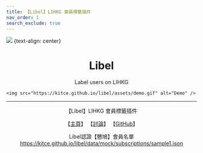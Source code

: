 ```yaml
---
title: 【Libel】LIHKG 會員標籤插件
nav_order: 1
search_exclude: true
---
```


![](https://kitce.github.io/libel/assets/logos/libel.png)
{text-align: center}
  
  <h1 align="center">Libel</h1>
  
  <p align="center">Label users on LIHKG</p>
  
  <p align="center">
  
    <img src="https://kitce.github.io/libel/assets/demo.gif" alt="Demo" />
  
  </p>
  
</p>

---

 <p align="center"> 【Libel】LIHKG 會員標籤插件 </p>
  
 <p align="center"> 【<a href="https://kitce.github.io/libel/">主頁</a>】 【<a href="https://lih.kg/2841778">討論</a>】 【<a href="https://github.com/kitce/libel">GitHub</a>】 </p>
  
 <p align="center"> Libel認證【戇鳩】會員名單 <a href="https://kitce.github.io/libel/data/mock/subscriptions/sample1.json">https://kitce.github.io/libel/data/mock/subscriptions/sample1.json</a> </p>
